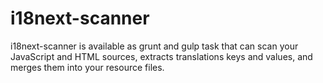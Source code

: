 # i18next-scanner
i18next-scanner is available as grunt and gulp task that can scan your JavaScript and HTML sources, extracts translations keys and values, and merges them into your resource files.
